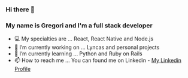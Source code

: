 ### Hi there 👋
### My name is Gregori and I'm a full stack developer

<!--
**gregorispielmann/gregorispielmann** is a ✨ _special_ ✨ repository because its `README.md` (this file) appears on your GitHub profile.
-->

- 💻 My specialties are ... React, React Native and Node.js
- 🔭 I’m currently working on ... Lyncas and personal projects
- 🌱 I’m currently learning ... Python and Ruby on Rails
- 📫 How to reach me ... You can found me on Linkedin - [My Linkedin Profile](https://linkedin.com/in/gregorispielmann)
<!-- 👯 I’m looking to collaborate on ...-->
<!--- 🤔 I’m looking for help with ...-->
<!-- 💬 Ask me about ...-->
<!---- 😄 Pronouns: ...
- ⚡ Fun fact: ...-->
